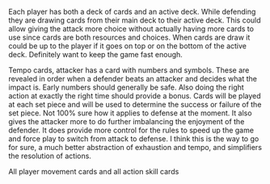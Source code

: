 Each player has both a deck of cards and an active deck. While defending they are drawing cards from their main deck to their active deck. 
This could allow giving the attack more choice without actually having more cards to use since cards are both resources and choices. When cards are draw it could be up to the player if it goes on top or on the bottom of the active deck. Definitely want to keep the game fast enough.

Tempo cards, attacker has a card with numbers and symbols. These are revealed in order when a defender beats an attacker and decides what the impact is. Early numbers should generally be safe. Also doing the right action at exactly the right time should provide a bonus. Cards will be played at each set piece and will be used to determine the success or failure of the set piece. Not 100% sure how it applies to defense at the moment. It also gives the attacker more to do further imbalancing the enjoyment of the defender. It does provide more control for the rules to speed up the game and force play to switch from attack to defense. I think this is the way to go for sure, a much better abstraction of exhaustion and tempo, and simplifiers the resolution of actions.

All player movement cards and all action skill cards
